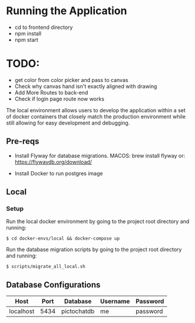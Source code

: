 # Running the Application

* cd to frontend directory
* npm install 
* npm start



# TODO:
* get color from color picker and pass to canvas
* Check why canvas hand isn't exactly aligned with drawing
* Add More Routes to back-end
* Check if login page route now works


The local environment allows users to develop the application within
a set of docker containers that closely match the production environment
while still allowing for easy development and debugging.


## Pre-reqs
* Install Flyway for database migrations.
	MACOS: brew install flyway
	or: https://flywaydb.org/download/ 

* Install Docker to run postgres image

## Local

### Setup
Run the local docker environment by going to the project root directory and running:

```$ cd docker-envs/local && docker-compose up```

Run the database migration scripts by going to the project root directory and running:

```$ scripts/migrate_all_local.sh```

## Database Configurations


| Host  |  Port | Database  | Username  | Password  |
|---|---|---|---|---|
| localhost  | 5434  | pictochatdb  | me  | password  |

